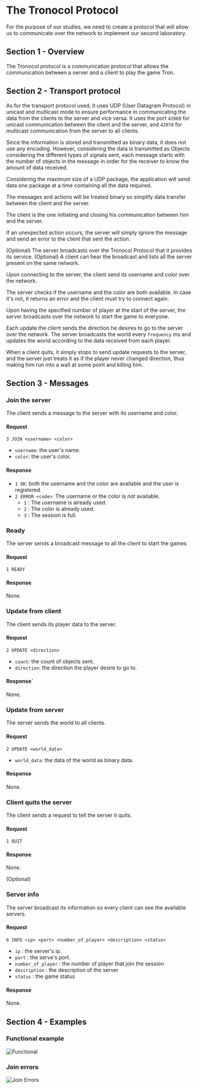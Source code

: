 # The Tronocol Protocol

For the purpose of our studies, we need to create a protocol that will allow us to communicate over the network to implement our second laboratory.

## Section 1 - Overview

The Tronocol protocol is a communication protocol that allows the communication between a server and a client
to play the game Tron.

## Section 2 - Transport protocol

As for the transport protocol used, it uses UDP (User Datagram Protocol) in unicast and multicast mode
to ensure performance in communicating the data from the clients to the server and vice versa.
It uses the port `42069` for unicast communication between the client and the server, and `42070` for
multicast communication from the server to all clients.

Since the information is stored and transmitted as binary data, it does not use any encoding. However, considering the
data is transmitted as Objects considering the different types of signals sent, each message starts with
the number of objects in the message in order for the receiver to know the amount of data received.

Considering the maximum size of a UDP package, the application will send data one package at a time containing
all the data required.

The messages and actions will be treated binary so simplify data transfer between the client and the server.

The client is the one initiating and closing his communication between him and the server.

If an unexpected action occurs, the server will simply ignore the message and send an error to
the client that sent the action.

(Optional) The server broadcasts over the Tronocol Protocol that it provides its service.
(Optional) A client can hear the broadcast and lists all the server present on the same network.

Upon connecting to the server, the client send its username and color over the network.

The server checks if the username and the color are both available. In case it's not, it returns an error and
the client must try to connect again.

Upon having the specified number of player at the start of the server, the server broadcasts
over the network to start the game to everyone.

Each update the client sends the direction he desires to go to the server over the network. The server broadcasts the
world every `frequency` ms and updates the world according to the data received from each player.

When a client quits, it simply stops to send update requests to the server, and the server just treats
it as if the player never changed direction, thus making him run into a wall at some point and killing him.

## Section 3 - Messages

### Join the server

The client sends a message to the server with its username and color.

#### Request

```Tronocol
3 JOIN <username> <color>
```
- `username`: the user's name.
- `color`: the user's color.

#### Response

- `1 OK`: both the username and the color are available and the user is registered.
- `2 ERROR <code>`: The username or the color is not available.
  - `1` : The username is already used.
  - `2` : The color is already used.
  - `3` : The session is full.

### Ready

The server sends a broadcast message to all the client to start the games

#### Request

```Tronocol
1 READY
```

#### Response
None.

### Update from client

The client sends its player data to the server.

#### Request

```Tronocol
2 UPDATE <direction>
```
- `count`: the count of objects sent.
- `direction`: the direction the player desire to go to.

#### Response`

None.

### Update from server

The server sends the world to all clients.

#### Request

```Tronocol
2 UPDATE <world_data>
```
- `world_data`: the data of the world as binary data.

#### Response

None.

### Client quits the server

The client sends a request to tell the server it quits.

#### Request

```Tronocol
1 QUIT 
```

#### Response

None.

(Optional)

### Server info

The server broadcast its information so every client can see the available servers.

#### Request

```Tronocol
6 INFO <ip> <port> <number_of_player> <description> <status>
```
- `ip` : the server's ip.
- `port` : the serve's port.
- `number_of_player` : the number of player that join the session
- `description` : the description of the server
- `status` : the game status

#### Response

None.

## Section 4 - Examples

### Functional example

![Functional](images/Fonctional.png)

### Join errors
![Join Errors](images/Join_With_Error.png)
